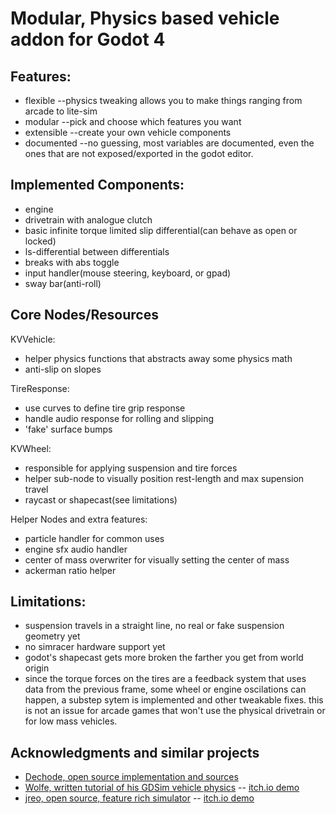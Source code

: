 

# Modular, Physics based vehicle addon for Godot 4

## Features:
- flexible
--physics tweaking allows you to make things ranging from arcade to lite-sim
- modular
--pick and choose which features you want
- extensible
--create your own vehicle components
- documented
--no guessing, most variables are documented, even the ones that are not exposed/exported in the godot editor.

## Implemented Components:
- engine
- drivetrain with analogue clutch
- basic infinite torque limited slip differential(can behave as open or locked)
- ls-differential between differentials
- breaks with abs toggle
- input handler(mouse steering, keyboard, or gpad)
- sway bar(anti-roll)

## Core Nodes/Resources

KVVehicle:
- helper physics functions that abstracts away some physics math
- anti-slip on slopes

TireResponse:
- use curves to define tire grip response
- handle audio response for rolling and slipping
- 'fake' surface bumps

KVWheel:
- responsible for applying suspension and tire forces
- helper sub-node to visually position rest-length and max supension travel
- raycast or shapecast(see limitations)

Helper Nodes and extra features:
- particle handler for common uses
- engine sfx audio handler
- center of mass overwriter for visually setting the center of mass
- ackerman ratio helper


## Limitations:
- suspension travels in a straight line, no real or fake suspension geometry yet
- no simracer hardware support yet
- godot's shapecast gets more broken the farther you get from world origin
- since the torque forces on the tires are a feedback system that uses data from the previous frame, some wheel or engine oscilations can happen, a substep sytem is implemented and other tweakable fixes. this is not an issue for arcade games that won't use the physical drivetrain or for low mass vehicles.

## Acknowledgments and similar projects
* [Dechode, open source implementation and sources](https://github.com/Dechode/Godot-Advanced-Vehicle/tree/main)
* [Wolfe, written tutorial of his GDSim vehicle physics](https://www.gtplanet.net/forum/threads/gdsim-v0-4a-autocross-and-custom-setups.396400/) -- [itch.io demo](https://lupine-vidya.itch.io/gdsim)
* [jreo, open source, feature rich simulator](https://github.com/jreo03/g-rcp2) -- [itch.io demo](https://jreo.itch.io/rcp4)


